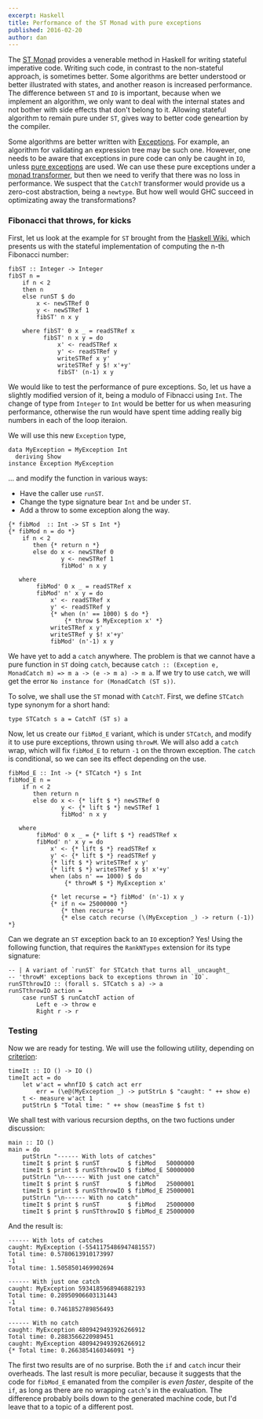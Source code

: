 ```yaml
---
excerpt: Haskell
title: Performance of the ST Monad with pure exceptions
published: 2016-02-20
author: dan
---
```


The [ST Monad](https://wiki.haskell.org/Monad/ST) provides a venerable method in Haskell for writing stateful imperative code. Writing such code, in contrast to the non-stateful approach, is sometimes better. Some algorithms are better understood or better illustrated with states, and another reason is increased performance. The difference between `ST` and `IO` is important, because when we implement an algorithm, we only want to deal with the internal states and not bother with side effects that don't belong to it. Allowing stateful algorithm to remain pure under `ST`, gives way to better code geneartion by the compiler.

Some algorithms are better written with [Exceptions](https://wiki.haskell.org/Exception). For example, an algorithm for validating an expression tree may be such one. However, one needs to be aware that exceptions in pure code can only be caught in `IO`, unless [pure exceptions](https://hackage.haskell.org/package/exceptions) are used. We can use these pure exceptions under a [monad transformer](http://book.realworldhaskell.org/read/monad-transformers.html), but then we need to verify that there was no loss in performance. We suspect that the `CatchT` transformer would provide us a zero-cost abstraction, being a `newtype`. But how well would GHC succeed in optimizating away the transformations?

### Fibonacci that throws, for kicks

First, let us look at the example for `ST` brought from the [Haskell Wiki](https://wiki.haskell.org/Monad/ST), which presents us with the stateful implementation of computing the n-th Fibonacci number:

~~~~ {.haskell fancydiff=1 }
fibST :: Integer -> Integer
fibST n =
    if n < 2
    then n
    else runST $ do
        x <- newSTRef 0
        y <- newSTRef 1
        fibST' n x y

    where fibST' 0 x _ = readSTRef x
          fibST' n x y = do
              x' <- readSTRef x
              y' <- readSTRef y
              writeSTRef x y'
              writeSTRef y $! x'+y'
              fibST' (n-1) x y
~~~~

We would like to test the performance of pure exceptions. So, let us have a slightly modified version of it, being a modulo of Fibnacci using `Int`. The change of type from `Integer` to `Int` would be better for us when measuring performance, otherwise the run would have spent time adding really big numbers in each of the loop iteraion.

We will use this new `Exception` type,

~~~~ {.haskell fancydiff=1 }
data MyException = MyException Int
  deriving Show
instance Exception MyException
~~~~

... and modify the function in various ways:

* Have the caller use `runST`.
* Change the type signature bear `Int` and be under `ST`.
* Add a throw to some exception along the way.

~~~~ {.haskell fancydiff=1 mark1Start="{*\ " mark1End="\ *}" mark1Class=sourceMarker  }
{* fibMod  :: Int -> ST s Int *}
{* fibMod n = do *}
    if n < 2
       then {* return n *}
       else do x <- newSTRef 0
               y <- newSTRef 1
               fibMod' n x y

   where
        fibMod' 0 x _ = readSTRef x
        fibMod' n' x y = do
            x' <- readSTRef x
            y' <- readSTRef y
            {* when (n' == 1000) $ do *}
                {* throw $ MyException x' *}
            writeSTRef x y'
            writeSTRef y $! x'+y'
            fibMod' (n'-1) x y
~~~~

We have yet to add a `catch` anywhere. The problem is that we cannot have a pure function in `ST` doing `catch`, because `catch :: (Exception e, MonadCatch m) => m a -> (e -> m a) -> m a`. If we try to use `catch`, we will get the error `No instance for (MonadCatch (ST s))`.

To solve, we shall use the `ST` monad with `CatchT`. First, we define `STCatch` type synonym for a short hand:

~~~~ {.haskell fancydiff=1 }
type STCatch s a = CatchT (ST s) a
~~~~
Now, let us create our `fibMod_E` variant, which is under `STCatch`, and modify it to use pure exceptions, thrown using `throwM`. We will also add a `catch` wrap, which will fix `fibMod_E` to return `-1` on the thrown exception. The `catch` is conditional, so we can see its effect depending on the use.

~~~~ {.haskell fancydiff=1 mark1Start="{*\ " mark1End="\ *}" mark1Class=sourceMarker  }
fibMod_E :: Int -> {* STCatch *} s Int
fibMod_E n =
    if n < 2
       then return n
       else do x <- {* lift $ *} newSTRef 0
               y <- {* lift $ *} newSTRef 1
               fibMod' n x y

   where
        fibMod' 0 x _ = {* lift $ *} readSTRef x
        fibMod' n' x y = do
            x' <- {* lift $ *} readSTRef x
            y' <- {* lift $ *} readSTRef y
            {* lift $ *} writeSTRef x y'
            {* lift $ *} writeSTRef y $! x'+y'
            when (abs n' == 1000) $ do
                {* throwM $ *} MyException x'

            {* let recurse = *} fibMod' (n'-1) x y
            {* if n <= 25000000 *}
               {* then recurse *}
               {* else catch recurse (\(MyException _) -> return (-1)) *}

~~~~

Can we degrate an `ST` exception back to an `IO` exception? Yes! Using the following function, that requires the `RankNTypes` extension for its type signature:

~~~~ {.haskell fancydiff=1 }
-- | A variant of `runST` for STCatch that turns all _uncaught_
-- 'throwM' exceptions back to exceptions thrown in `IO`.
runSTthrowIO :: (forall s. STCatch s a) -> a
runSTthrowIO action =
    case runST $ runCatchT action of
        Left e -> throw e
        Right r -> r
~~~~

### Testing

Now we are ready for testing. We will use the following utility, depending on [criterion](https://hackage.haskell.org/package/criterion):

~~~~ {.haskell fancydiff=1 }
timeIt :: IO () -> IO ()
timeIt act = do
    let w'act = whnfIO $ catch act err
        err = (\e@(MyException _) -> putStrLn $ "caught: " ++ show e)
    t <- measure w'act 1
    putStrLn $ "Total time: " ++ show (measTime $ fst t)
~~~~

We shall test with various recursion depths, on the two fuctions under discussion:

~~~~ {.haskell fancydiff=1 }
main :: IO ()
main = do
    putStrLn "------ With lots of catches"
    timeIt $ print $ runST        $ fibMod   50000000
    timeIt $ print $ runSTthrowIO $ fibMod_E 50000000
    putStrLn "\n------ With just one catch"
    timeIt $ print $ runST        $ fibMod   25000001
    timeIt $ print $ runSTthrowIO $ fibMod_E 25000001
    putStrLn "\n------ With no catch"
    timeIt $ print $ runST        $ fibMod   25000000
    timeIt $ print $ runSTthrowIO $ fibMod_E 25000000
~~~~

And the result is:

~~~~ {.shell fancydiff=1 mark1Start="{*\ " mark1End="\ *}" mark1Class=sourceMarker }
------ With lots of catches
caught: MyException (-5541175486947481557)
Total time: 0.5780613910173997
-1
Total time: 1.5058501469902694

------ With just one catch
caught: MyException 5934185968946882193
Total time: 0.28950906603131443
-1
Total time: 0.7461852789856493

------ With no catch
caught: MyException 4809429493926266912
Total time: 0.2883566220989451
caught: MyException 4809429493926266912
{* Total time: 0.2663854160346091 *}
~~~~

The first two results are of no surprise. Both the `if` and `catch` incur their overheads. The last result is more peculiar, because it suggests that the code for `fibMod_E` emanated from the compiler is _even faster_, despite of the `if`, as long as there are no wrapping `catch`'s in the evaluation. The difference probably boils down to the generated machine code, but I'd leave that to a topic of a different post.
